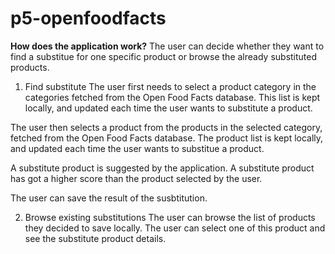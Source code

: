 # p5-openfoodfacts

**How does the application work?**
The user can decide whether they want to find a substitue for one specific product or browse the already substituted products.

1. Find substitute
The user first needs to select a product category in the categories fetched from the Open Food Facts database.
This list is kept locally, and updated each time the user wants to substitute a product.

The user then selects a product from the products in the selected category, fetched from the Open Food Facts database.
The product list is kept locally, and updated each time the user wants to substitue a product.

A substitute product is suggested by the application. A  substitute product has got a higher score than the product selected by the user.

The user can save the result of the susbtitution.

2. Browse existing substitutions
The user can browse the list of products they decided to save locally.
The user can select one of this product and see the substitute product details.
